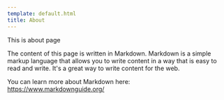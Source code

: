 ```yaml
---
template: default.html
title: About
---
```


This is about page

The content of this page is written in Markdown. Markdown is a simple markup language that allows you to write content in a way that is easy to read and write. It's a great way to write content for the web.

You can learn more about Markdown here: <a href="https://www.markdownguide.org/" target="_blank">https://www.markdownguide.org/</a>

